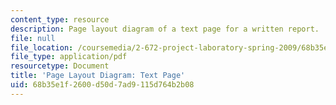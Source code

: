 ```yaml
---
content_type: resource
description: Page layout diagram of a text page for a written report.
file: null
file_location: /coursemedia/2-672-project-laboratory-spring-2009/68b35e1f2600d50d7ad9115d764b2b08_text.pdf
file_type: application/pdf
resourcetype: Document
title: 'Page Layout Diagram: Text Page'
uid: 68b35e1f-2600-d50d-7ad9-115d764b2b08
---
```


